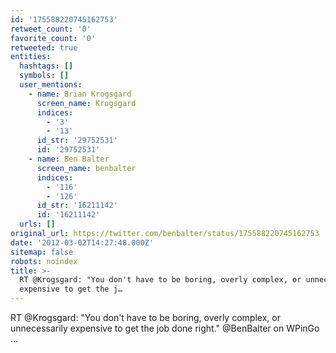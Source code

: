 ```yaml
---
id: '175588220745162753'
retweet_count: '0'
favorite_count: '0'
retweeted: true
entities:
  hashtags: []
  symbols: []
  user_mentions:
    - name: Brian Krogsgard
      screen_name: Krogsgard
      indices:
        - '3'
        - '13'
      id_str: '29752531'
      id: '29752531'
    - name: Ben Balter
      screen_name: benbalter
      indices:
        - '116'
        - '126'
      id_str: '16211142'
      id: '16211142'
  urls: []
original_url: https://twitter.com/benbalter/status/175588220745162753
date: '2012-03-02T14:27:48.000Z'
sitemap: false
robots: noindex
title: >-
  RT @Krogsgard: "You don't have to be boring, overly complex, or unnecessarily
  expensive to get the j…
---
```


RT @Krogsgard: "You don't have to be boring, overly complex, or unnecessarily expensive to get the job done right." @BenBalter on WPinGo ...